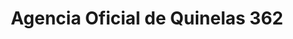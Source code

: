 ---
title: "Agencia Oficial de Quinelas 362"
url: /cerro-azul/agencia-oficial-de-quinelas-362/
shop: lotería
---
